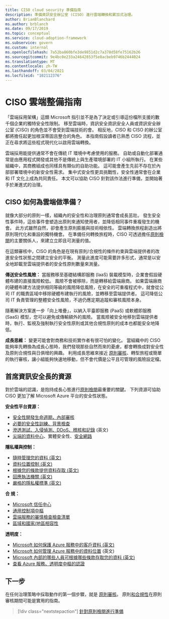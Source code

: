 ```yaml
---
title: CISO cloud security 準備指南
description: 準備資訊安全辦公室 (CISO) 進行雲端轉換和累加式治理。
author: BrianBlanchard
ms.author: brblanch
ms.date: 09/17/2019
ms.topic: conceptual
ms.service: cloud-adoption-framework
ms.subservice: govern
ms.custom: internal
ms.openlocfilehash: 7a52ba860bfe3de9851d2c7a378d58fe75162b26
ms.sourcegitcommit: 9e4bc0e233a24642853f5e8acbeb9746b2444024
ms.translationtype: MT
ms.contentlocale: zh-TW
ms.lasthandoff: 03/04/2021
ms.locfileid: "102112376"
---
```

# <a name="ciso-cloud-readiness-guide"></a>CISO 雲端整備指南

「雲端採用架構」這類 Microsoft 指引並不是為了決定或引導這份檔所支援的數千個企業的獨特安全性限制。 移至雲端時，資訊安全資訊安全人員或資訊安全辦公室 (CISO) 的角色並不會受到雲端技術的會。 相反地，CISO 和 CISO 的辦公室都將擔任起更加根深蒂固且整合的角色。 本指南假設讀者已熟悉 CISO 流程，並正在尋求將這些程式現代化以啟用雲端轉換。

雲端採用能提供通常不會在傳統 IT 環境中考慮使用的服務。 自助或自動化部署通常是由應用程式開發或其他不是傳統上與生產環境部署的 IT 小組所執行。 在某些組織中，其商務組成也同樣具有類似的自助功能。 這可能會產生先前不存在於內部部署環境中的新安全性需求。 集中式安全性更具挑戰性，安全性通常會在企業和 IT 文化上成為共同責任。 本文可以協助 CISO 針對該作法進行準備，並開始著手於漸進式的治理。

## <a name="how-can-a-ciso-prepare-for-the-cloud"></a>CISO 如何為雲端做準備？

就像大部分的原則一樣，組織內的安全性和治理原則通常會成長茁壯。 發生安全性事件時，這些事件會塑造出原則來通知使用者，並降低相同事件重複發生的機會。 此方式雖然自然，卻會產生原則膨脹與技術相依性。 雲端轉換旅程創造出將原則現代化和重設的獨特機會。 在準備任何轉換旅程時，CISO 可透過擔任[原則檢閱](./cloud-policy-review.md)的主要關係人，來建立立即且可測量的值。

在這類審核中，CISO 的角色是在現有原則/合規性的條件約束與雲端提供者的改進安全性狀態之間建立安全的平衡。 測量此進度可能需要許多形式，通常是以安全地卸載至雲端提供者的安全性原則數量來測量。

**傳送安全性風險：** 當服務移至基礎結構即服務 (IaaS) 裝載模型時，企業會假設硬體布建的直接風險較低。 風險不會被移除，而是轉移給雲端廠商。 如果雲端廠商的硬體布建方法提供相同等級的風險降低風險，在安全的可重複程式中，就會從公司 IT 的職責區域中移除硬體布建執行的風險，並轉移至雲端提供者。 這可降低公司 IT 負責管理的整體安全性風險，不過仍應定期追蹤和審核風險本身。

隨著解決方案進一步「向上堆疊」，以納入平臺即服務 (PaaS) 或軟體即服務 (SaaS) 模型，您可以避免或傳輸額外的風險。 當風險被安全地移到雲端提供者時，執行、監視及強制執行安全性原則或其他合規性原則的成本也都能安全地降低。

**成長思維：** 變更可能會對商務和技術實作者有很可怕的變化。 當組織中的 CISO 能夠率先轉換為成長心態時，我們發現那些自然而來的憂慮，都會轉換成對安全性及原則合規性與日俱增的興趣。 利用成長思維來接近 [原則審核](./cloud-policy-review.md)、轉型旅程或簡單的執行審核，讓小組能夠快速地移動，但不會代價是公平且可管理的風險設定檔。

## <a name="resources-for-the-chief-information-security-officer"></a>首席資訊安全長的資源

對於雲端的認識，是抱持成長心態進行[原則檢閱](./cloud-policy-review.md)最重要的關鍵。 下列資源可協助 CISO 更加了解 Microsoft Azure 平台的安全性狀態。

<!-- docutune:casing "Security Response in the Cloud" -->

**安全性平台資源：**

- [安全性開發生命週期，內部審核](https://www.microsoft.com/sdl)
- [必要的安全性訓練、背景檢查](https://downloads.cloudsecurityalliance.org/star/self-assessment/StandardResponsetoRequestforInformationWindowsAzureSecurityPrivacy.docx)
- [滲透測試、入侵偵測、DDoS、稽核和記錄](https://www.microsoft.com/security/business/operations) \(英文\)
- [尖端的資料中心](https://azure.microsoft.com/global-infrastructure/)、實體安全性、[安全網路](/azure/security/fundamentals/network-overview)

**隱私權與控制：**

- [隨時管理您的資料 (英文)](https://www.microsoft.com/trust-center/privacy/data-management)
- [資料位置控制 (英文)](https://www.microsoft.com/trust-center/privacy/data-location)
- [根據您的條款提供資料存取 (英文)](https://www.microsoft.com/trust-center/privacy/data-access)
- [回應執法機關 (英文)](https://www.microsoft.com/trust-center/privacy)
- [嚴格的隱私權標準 (英文)](https://www.microsoft.com/trust-center/privacy)

<!-- docutune:casing "Cloud Services Due Diligence Checklist" -->

**合 規：**

- [Microsoft 信任中心](https://www.microsoft.com/trust-center)
- [通用控制項中樞](https://www.microsoft.com/trust-center/compliance/compliance-overview)
- [雲端服務的審慎檢查檢查清單](https://www.microsoft.com/trust-center/compliance/due-diligence-checklist)
- [區域和國家/地區相容性](https://www.microsoft.com/trust-center/compliance/regional-country-compliance)

**透明度：**

- [Microsoft 如何保護 Azure 服務中的客戶資料 (英文)](https://www.microsoft.com/trust-center)
- [Microsoft 如何管理 Azure 服務中的資料位置](https://azuredatacentermap.azurewebsites.net) \(英文\)
- [Microsoft 內部的哪些人員可根據哪些條款存取您的資料 (英文)](https://www.microsoft.com/trust-center/privacy/data-access)
- [查看 Azure 服務、透明度中樞的認證](https://www.microsoft.com/trust-center/compliance/compliance-overview)

## <a name="next-steps"></a>下一步

在任何治理策略中採取動作的第一個步驟，就是 [原則審核](./cloud-policy-review.md)。 原則[和合規性](./index.md)在原則審核期間可能是實用的指南。

> [!div class="nextstepaction"]
> [針對原則檢閱進行準備](./cloud-policy-review.md)

